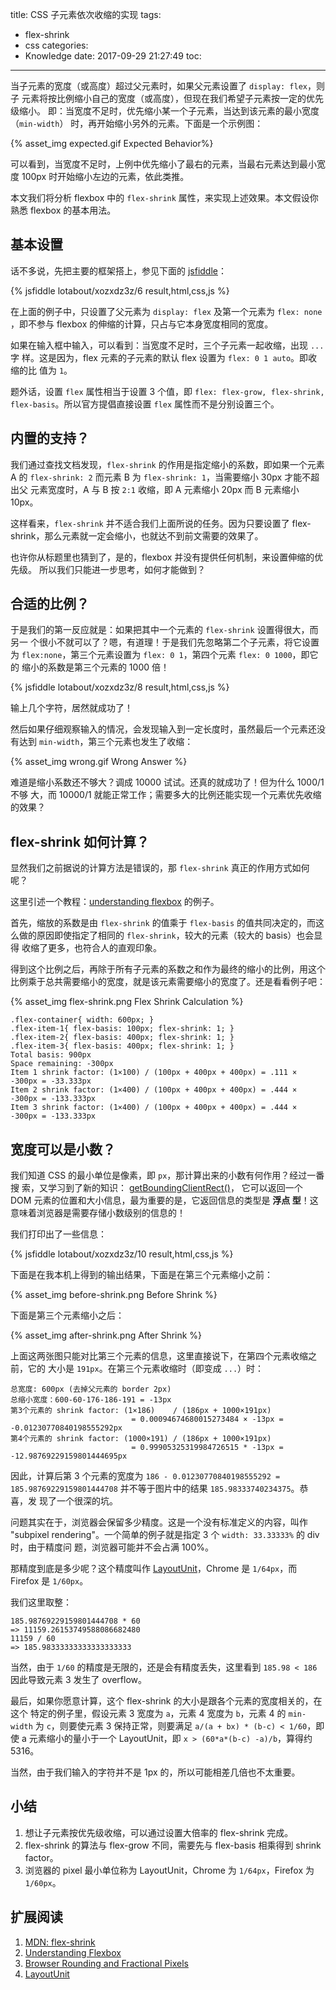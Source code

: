 title: CSS 子元素依次收缩的实现
tags:
  - flex-shrink
  - css
categories:
  - Knowledge
date: 2017-09-29 21:27:49
toc:
---


当子元素的宽度（或高度）超过父元素时，如果父元素设置了 `display: flex`，则子
元素将按比例缩小自己的宽度（或高度），但现在我们希望子元素按一定的优先级缩小。
即：当宽度不足时，优先缩小某一个子元素，当达到该元素的最小宽度（`min-width`）
时，再开始缩小另外的元素。下面是一个示例图：

{% asset_img expected.gif Expected Behavior%}

可以看到，当宽度不足时，上例中优先缩小了最右的元素，当最右元素达到最小宽度
100px 时开始缩小左边的元素，依此类推。

<!--more-->

本文我们将分析 flexbox 中的 `flex-shrink` 属性，来实现上述效果。本文假设你
熟悉 flexbox 的基本用法。

## 基本设置

话不多说，先把主要的框架搭上，参见下面的 [jsfiddle](https://jsfiddle.net/lotabout/xozxdz3z/6/)：

{% jsfiddle lotabout/xozxdz3z/6 result,html,css,js %}

在上面的例子中，只设置了父元素为 `display: flex` 及第一个元素为 `flex: none`
，即不参与 flexbox 的伸缩的计算，只占与它本身宽度相同的宽度。

如果在输入框中输入，可以看到：当宽度不足时，三个子元素一起收缩，出现 `...` 字
样。这是因为，flex 元素的子元素的默认 flex 设置为 `flex: 0 1 auto`。即收缩的比
值为 `1`。

题外话，设置 `flex` 属性相当于设置 3 个值，即 `flex: flex-grow, flex-shrink,
flex-basis`。所以官方提倡直接设置 `flex` 属性而不是分别设置三个。

## 内置的支持？

我们通过查找文档发现，`flex-shrink` 的作用是指定缩小的系数，即如果一个元素 A
的 `flex-shrink: 2` 而元素 B 为 `flex-shrink: 1`，当需要缩小 30px 才能不超出父
元素宽度时，A 与 B 按 `2:1` 收缩，即 A 元素缩小 20px 而 B 元素缩小 10px。

这样看来，`flex-shrink` 并不适合我们上面所说的任务。因为只要设置了
flex-shrink，那么元素就一定会缩小，也就达不到前文需要的效果了。

也许你从标题里也猜到了，是的，flexbox 并没有提供任何机制，来设置伸缩的优先级。
所以我们只能进一步思考，如何才能做到？

## 合适的比例？

于是我们的第一反应就是：如果把其中一个元素的 `flex-shrink` 设置得很大，而另一
个很小不就可以了？嗯，有道理！于是我们先忽略第二个子元素，将它设置为
`flex:none`，第三个元素设置为 `flex: 0 1`，第四个元素 `flex: 0 1000`，即它的
缩小的系数是第三个元素的 1000 倍！

{% jsfiddle lotabout/xozxdz3z/8 result,html,css,js %}

输上几个字符，居然就成功了！

然后如果仔细观察输入的情况，会发现输入到一定长度时，虽然最后一个元素还没有达到
`min-width`，第三个元素也发生了收缩：

{% asset_img wrong.gif Wrong Answer %}

难道是缩小系数还不够大？调成 10000 试试。还真的就成功了！但为什么 1000/1 不够
大，而 10000/1 就能正常工作；需要多大的比例还能实现一个元素优先收缩的效果？

## flex-shrink 如何计算？

显然我们之前据说的计算方法是错误的，那 `flex-shrink` 真正的作用方式如何呢？

这里引述一个教程：[understanding
flexbox](http://madebymike.com.au/writing/understanding-flexbox/) 的例子。

首先，缩放的系数是由 `flex-shrink` 的值乘于 `flex-basis` 的值共同决定的，而这
么做的原因即使指定了相同的 `flex-shrink`，较大的元素（较大的 basis）也会显得
收缩了更多，也符合人的直观印象。

得到这个比例之后，再除于所有子元素的系数之和作为最终的缩小的比例，用这个
比例乘于总共需要缩小的宽度，就是该元素需要缩小的宽度了。还是看看例子吧：

{% asset_img flex-shrink.png Flex Shrink Calculation %}


```
.flex-container{ width: 600px; }
.flex-item-1{ flex-basis: 100px; flex-shrink: 1; }
.flex-item-2{ flex-basis: 400px; flex-shrink: 1; }
.flex-item-3{ flex-basis: 400px; flex-shrink: 1; }
Total basis: 900px
Space remaining: -300px
Item 1 shrink factor: (1×100) / (100px + 400px + 400px) = .111 × -300px = -33.333px
Item 2 shrink factor: (1×400) / (100px + 400px + 400px) = .444 × -300px = -133.333px
Item 3 shrink factor: (1×400) / (100px + 400px + 400px) = .444 × -300px = -133.333px
```

## 宽度可以是小数？

我们知道 CSS 的最小单位是像素，即 `px`，那计算出来的小数有何作用？经过一番搜
索，又学习到了新的知识：
[getBoundingClientRect()](https://developer.mozilla.org/en-US/docs/Web/API/Element/getBoundingClientRect)，
它可以返回一个 DOM 元素的位置和大小信息，最为重要的是，它返回信息的类型是 **浮点
型**！这意味着浏览器是需要存储小数级别的信息的！

我们打印出了一些信息：

{% jsfiddle lotabout/xozxdz3z/10 result,html,css,js %}

下面是在我本机上得到的输出结果，下面是在第三个元素缩小之前：

{% asset_img before-shrink.png Before Shrink %}

下面是第三个元素缩小之后：

{% asset_img after-shrink.png After Shrink %}

上面这两张图只能对比第三个元素的信息，这里直接说下，在第四个元素收缩之前，它的
大小是 `191px`。在第三个元素收缩时（即变成 `...`）时：

```
总宽度: 600px (去掉父元素的 border 2px)
总缩小宽度：600-60-176-186-191 = -13px
第3个元素的 shrink factor: (1×186)    / (186px + 1000×191px)
                           = 0.00094674680015273484 × -13px = -0.01230770840198555292px
第4个元素的 shrink factor: (1000×191) / (186px + 1000×191px)
                           = 0.99905325319984726515 * -13px = -12.98769229159801444695px
```

因此，计算后第 3 个元素的宽度为 `186 - 0.01230770840198555292 =
185.98769229159801444708` 并不等于图片中的结果 `185.98333740234375`。恭喜，发
现了一个很深的坑。

问题其实在于，浏览器会保留多少精度。这是一个没有标准定义的内容，叫作 "subpixel
rendering"。一个简单的例子就是指定 3 个 `width: 33.33333%` 的 div 时，由于精度问
题，浏览器可能并不会占满 100%。

那精度到底是多少呢？这个精度叫作
[LayoutUnit](http://trac.webkit.org/wiki/LayoutUnit)，Chrome 是 `1/64px`，而
Firefox 是 `1/60px`。

我们这里取整：

```
185.98769229159801444708 * 60
=> 11159.26153749588086682480
11159 / 60
=> 185.98333333333333333333
```

当然，由于 `1/60` 的精度是无限的，还是会有精度丢失，这里看到 `185.98 < 186`
因此导致元素 3 发生了 overflow。

最后，如果你愿意计算，这个 flex-shrink 的大小是跟各个元素的宽度相关的，在这个
特定的例子里，假设元素 3 宽度为 `a`，元素 4 宽度为 `b`，元素 4 的 `min-width`
为 `c`，则要使元素 3 保持正常，则要满足 `a/(a + bx) * (b-c) < 1/60`，即使 a
元素缩小的量小于一个 LayoutUnit，即 `x > (60*a*(b-c) -a)/b`，算得约 5316。

当然，由于我们输入的字符并不是 1px 的，所以可能相差几倍也不太重要。

## 小结

1. 想让子元素按优先级收缩，可以通过设置大倍率的 flex-shrink 完成。
2. flex-shrink 的算法与 flex-grow 不同，需要先与 flex-basis 相乘得到 shrink
   factor。
3. 浏览器的 pixel 最小单位称为 LayoutUnit，Chrome 为 `1/64px`，Firefox 为
   `1/60px`。

## 扩展阅读

1. [MDN: flex-shrink](https://developer.mozilla.org/en-US/docs/Web/CSS/flex-shrink)
2. [Understanding Flexbox](http://madebymike.com.au/writing/understanding-flexbox/)
3. [Browser Rounding and Fractional Pixels](http://cruft.io/posts/percentage-calculations-in-ie/)
4. [LayoutUnit](http://trac.webkit.org/wiki/LayoutUnit)
